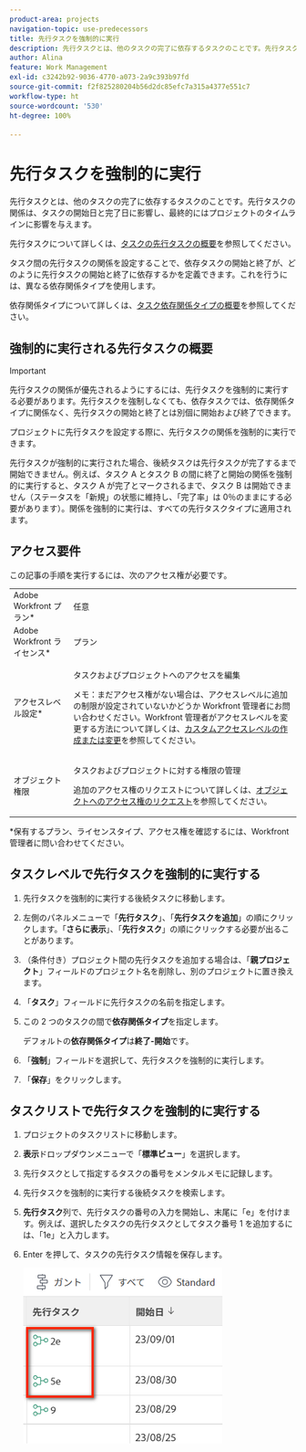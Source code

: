 ```yaml
---
product-area: projects
navigation-topic: use-predecessors
title: 先行タスクを強制的に実行
description: 先行タスクとは、他のタスクの完了に依存するタスクのことです。先行タスクの関係は、タスクの開始日と完了日に影響し、最終的にはプロジェクトのタイムラインに影響を与えます。
author: Alina
feature: Work Management
exl-id: c3242b92-9036-4770-a073-2a9c393b97fd
source-git-commit: f2f825280204b56d2dc85efc7a315a4377e551c7
workflow-type: ht
source-wordcount: '530'
ht-degree: 100%

---
```


# 先行タスクを強制的に実行

先行タスクとは、他のタスクの完了に依存するタスクのことです。先行タスクの関係は、タスクの開始日と完了日に影響し、最終的にはプロジェクトのタイムラインに影響を与えます。

先行タスクについて詳しくは、[タスクの先行タスクの概要](../../../manage-work/tasks/use-prdcssrs/predecessors-overview.md)を参照してください。

タスク間の先行タスクの関係を設定することで、依存タスクの開始と終了が、どのように先行タスクの開始と終了に依存するかを定義できます。これを行うには、異なる依存関係タイプを使用します。

依存関係タイプについて詳しくは、[タスク依存関係タイプの概要](../../../manage-work/tasks/use-prdcssrs/task-dependency-types.md)を参照してください。

## 強制的に実行される先行タスクの概要

>[!IMPORTANT]
>
>先行タスクの関係が優先されるようにするには、先行タスクを強制的に実行する必要があります。先行タスクを強制しなくても、依存タスクでは、依存関係タイプに関係なく、先行タスクの開始と終了とは別個に開始および終了できます。

プロジェクトに先行タスクを設定する際に、先行タスクの関係を強制的に実行できます。

先行タスクが強制的に実行された場合、後続タスクは先行タスクが完了するまで開始できません。例えば、タスク A とタスク B の間に終了と開始の関係を強制的に実行すると、タスク A が完了とマークされるまで、タスク B は開始できません（ステータスを「新規」の状態に維持し、「完了率」は 0％のままにする必要があります）。関係を強制的に実行は、すべての先行タスクタイプに適用されます。

## アクセス要件

この記事の手順を実行するには、次のアクセス権が必要です。

<table style="table-layout:auto"> 
 <col> 
 <col> 
 <tbody> 
  <tr> 
   <td role="rowheader">Adobe Workfront プラン*</td> 
   <td> <p>任意</p> </td> 
  </tr> 
  <tr> 
   <td role="rowheader">Adobe Workfront ライセンス*</td> 
   <td> <p>プラン </p> </td> 
  </tr> 
  <tr> 
   <td role="rowheader">アクセスレベル設定*</td> 
   <td> <p>タスクおよびプロジェクトへのアクセスを編集</p> <p>メモ：まだアクセス権がない場合は、アクセスレベルに追加の制限が設定されていないかどうか Workfront 管理者にお問い合わせください。Workfront 管理者がアクセスレベルを変更する方法について詳しくは、<a href="../../../administration-and-setup/add-users/configure-and-grant-access/create-modify-access-levels.md" class="MCXref xref">カスタムアクセスレベルの作成または変更</a>を参照してください。</p> </td> 
  </tr> 
  <tr> 
   <td role="rowheader">オブジェクト権限</td> 
   <td> <p>タスクおよびプロジェクトに対する権限の管理</p> <p>追加のアクセス権のリクエストについて詳しくは、<a href="../../../workfront-basics/grant-and-request-access-to-objects/request-access.md" class="MCXref xref">オブジェクトへのアクセス権のリクエスト</a>を参照してください。</p> </td> 
  </tr> 
 </tbody> 
</table>

&#42;保有するプラン、ライセンスタイプ、アクセス権を確認するには、Workfront 管理者に問い合わせてください。

## タスクレベルで先行タスクを強制的に実行する

1. 先行タスクを強制的に実行する後続タスクに移動します。
1. 左側のパネルメニューで「**先行タスク**」、「**先行タスクを追加**」の順にクリックします。「**さらに表示**」、「**先行タスク**」の順にクリックする必要が出ることがあります。
1. （条件付き）プロジェクト間の先行タスクを追加する場合は、「**親プロジェクト**」フィールドのプロジェクト名を削除し、別のプロジェクトに置き換えます。
1. 「**タスク**」フィールドに先行タスクの名前を指定します。
1. この 2 つのタスクの間で&#x200B;**依存関係タイプ**&#x200B;を指定します。

   デフォルトの&#x200B;**依存関係タイプ**&#x200B;は&#x200B;**終了-開始**&#x200B;です。

1. 「**強制**」フィールドを選択して、先行タスクを強制的に実行します。
1. 「**保存**」をクリックします。

## タスクリストで先行タスクを強制的に実行する

1. プロジェクトのタスクリストに移動します。
1. **表示**&#x200B;ドロップダウンメニューで「**標準ビュー**」を選択します。

1. 先行タスクとして指定するタスクの番号をメンタルメモに記録します。
1. 先行タスクを強制的に実行する後続タスクを検索します。
1. **先行タスク**&#x200B;列で、先行タスクの番号の入力を開始し、末尾に「e」を付けます。例えば、選択したタスクの先行タスクとしてタスク番号 1 を追加するには、「1e」と入力します。
1. Enter を押して、タスクの先行タスク情報を保存します。

   ![predecessor_enforced_in_list.png](assets/predecessor-enforced-in-list-350x308.png)
